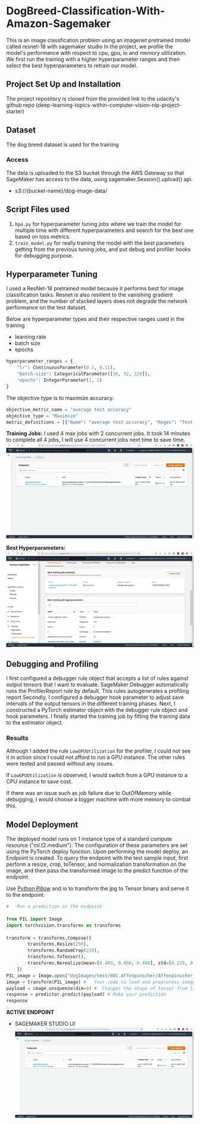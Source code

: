 # DogBreed-Classification-With-Amazon-Sagemaker
This is an image classfication problem using an imagenet pretrained model called resnet-18 with sagemaker studio 
In the project, we profile the model's performance with respect to cpu, gpu, io and memory utilization. We first run the training with a higher hyperparameter ranges and then select the best hyperparameters to retrain our model. 

## Project Set Up and Installation
The project repository is cloned from the provided link to the udacity's github repo (deep-learning-topics-within-computer-vision-nlp-project-starter)

## Dataset
The dog breed dataset is used for the training 

### Access
The data is uploaded to the S3 bucket through the AWS Gateway so that SageMaker has access to the data, using sagemaker.Session().upload() api.
- s3://{bucket-name}/dog-image-data/

## Script Files used
1. `hpo.py` for hyperparameter tuning jobs where we train the model for multiple time with different hyperparameters and search for the best one based on loss metrics.
2. `train_model.py` for really training the model with the best parameters getting from the previous tuning jobs, and put debug and profiler hooks for debugging purpose.


## Hyperparameter Tuning
I used a ResNet-18 pretrained model because it performs best for image classification tasks. Resnet is also resilient to the vanishing gradient problem, and the number of stacked layers does not degrade the network performance on the test dataset.

Below are hyperparameter types and their respective ranges used in the training
- learning rate 
- batch size
- epochs

```python
hyperparameter_ranges = {
    "lr": ContinuousParameter(0.1, 0.11),
    "batch-size": CategoricalParameter([16, 32, 128]),
    "epochs": IntegerParameter(1, 2)
}
```
The objective type is to maximize accuracy.

```python
objective_metric_name = "average test accuracy"
objective_type = "Maximize"
metric_definitions = [{"Name": "average test accuracy", "Regex": "Test set: Average accuracy: ([0-9\\.]+)"}]
```

**Training Jobs:**
I used 4 max jobs with 2 concurrent jobs.
It took 14 minutes to complete all 4 jobs, I will use 4 concurrent jobs next time to save time. 
![Training Jobs](https://github.com/vanusquarm/Dog-breed-prediction/blob/main/screenshots/Active%20Endpoint.PNG)

**Best Hyperparameters:**
![Hyperparameters](https://github.com/vanusquarm/Dog-breed-prediction/blob/main/screenshots/best-training%20jobs.PNG)


## Debugging and Profiling
I first configured a debugger rule object that accepts a list of rules against output tensors that I want to evaluate. SageMaker Debugger automatically runs the ProfilerReport rule by default. This rules autogenerates a profiling report
Secondly, I configured a debugger hook parameter to adjust save intervals of the output tensors in the different training phases.
Next, I constructed a PyTorch estimator object with the debugger rule object and hook parameters.
I finally started the training job by fitting the training data to the estimator object.

### Results
Although I added the rule `LowGPUUtilization` for the profiler, I could not see it in action since I could not afford to run a GPU instance. 
The other rules were tested and passed without any issues. 

If `LowGPUUtilization` is observed, I would switch from a GPU instance to a CPU instance to save cost.  

If there was an issue such as job failure due to OutOfMemory while debugging, I would choose a bigger machine with more memory to combat this. 

## Model Deployment
The deployed model runs on 1 instance type of a standard compute resource ("ml.t2.medium"). The configuration of these parameters are set using the PyTorch deploy function. 
Upon performing the model deploy, an Endpoint is created. 
To query the endpoint with the test sample input, first perform a resize, crop, toTensor, and normalization transformation on the image, and then pass the transformed image to the predict function of the endpoint.

Use [Python Pillow](https://pypi.org/project/Pillow/) and io to transform the jpg to Tensor binary and serve it to the endpoint.
```python
#   Run a prediction on the endpoint

from PIL import Image
import torchvision.transforms as transforms

transform = transforms.Compose([
        transforms.Resize(256),
        transforms.RandomCrop(224),
        transforms.ToTensor(),
        transforms.Normalize(mean=[0.485, 0.456, 0.406], std=[0.229, 0.224, 0.225])
    ])
PIL_image = Image.open("dogImages/test/001.Affenpinscher/Affenpinscher_00071.jpg") 
image = transform(PIL_image) #   Your code to load and preprocess image to send to endpoint for prediction
payload = image.unsqueeze(dim=0) #  Changes the shape of tensor from [224, 224, 3] to [1, 3, 224, 224].
response = predictor.predict(payload) # Make your prediction
response
```

**ACTIVE ENDPOINT**
- SAGEMAKER STUDIO UI
![Active Endpoint](https://github.com/vanusquarm/Dog-breed-prediction/blob/main/screenshots/Active%20Endpoint.PNG)


